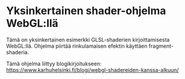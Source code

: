 # Yksinkertainen shader-ohjelma WebGL:llä

Tämä on yksinkertainen esimerkki GLSL-shaderien kirjoittamisesta WebGL:llä.
Ohjelma piirtää rinkulamaisen efektin käyttäen fragment-shaderia.

Tämä ohjelma liittyy blogikirjoitukseen:
https://www.karhuhelsinki.fi/blogi/webgl-shadereiden-kanssa-alkuun/

